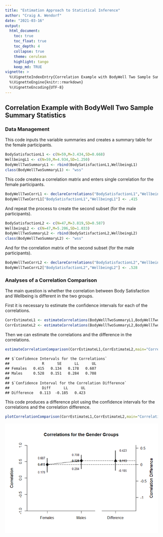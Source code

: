 ```yaml
---
title: "Estimation Approach to Statistical Inference"
author: "Craig A. Wendorf"
date: "2021-03-16"
output:
  html_document:
    toc: true
    toc_float: true
    toc_depth: 4
    collapse: true
    theme: cerulean
    highlight: tango
    keep_md: TRUE
vignette: >
  %\VignetteIndexEntry{Correlation Example with BodyWell Two Sample Summary Statistics}
  %\VignetteEngine{knitr::rmarkdown}
  %\VignetteEncoding{UTF-8}
---
```






## Correlation Example with BodyWell Two Sample Summary Statistics

### Data Management

This code inputs the variable summaries and creates a summary table for the female participants.

```r
BodySatisfactionL1 <- c(N=59,M=3.434,SD=0.668)
WellbeingL1 <- c(N=59,M=4.934,SD=1.250)
BodyWellTwoSummaryL1 <- rbind(BodySatisfactionL1,WellbeingL1)
class(BodyWellTwoSummaryL1) <- "wss"
```

This code creates a correlation matrix and enters single correlation for the female participants.

```r
BodyWellTwoCorrL1 <- declareCorrelations("BodySatisfactionL1","WellbeingL1")
BodyWellTwoCorrL1["BodySatisfactionL1","WellbeingL1"] <- .415
```

And repeat the process to create the second subset (for the male participants).

```r
BodySatisfactionL2 <- c(N=47,M=3.819,SD=0.587)
WellbeingL2 <- c(N=47,M=5.206,SD=1.033)
BodyWellTwoSummaryL2 <- rbind(BodySatisfactionL2,WellbeingL2)
class(BodyWellTwoSummaryL2) <- "wss"
```

And for the correlation matrix of the second subset (for the male participants).

```r
BodyWellTwoCorrL2 <- declareCorrelations("BodySatisfactionL2","WellbeingL2")
BodyWellTwoCorrL2["BodySatisfactionL2","WellbeingL2"] <- .528
```

### Analyses of a Correlation Comparison

The main question is whether the correlation between Body Satisfaction and Wellbeing is different in the two groups.

First it is necessary to estimate the confidence intervals for each of the correlations.

```r
CorrEstimateL1 <- estimateCorrelations(BodyWellTwoSummaryL1,BodyWellTwoCorrL1)
CorrEstimateL2 <- estimateCorrelations(BodyWellTwoSummaryL2,BodyWellTwoCorrL2)
```

Then we can estimate the correlations and the difference in the correlations.

```r
estimateCorrelationComparison(CorrEstimateL1,CorrEstimateL2,main="Correlations for the Gender Groups",labels=c("Females","Males"))
```

```
## $`Confidence Intervals for the Correlations`
##               R      SE      LL      UL
## Females   0.415   0.134   0.178   0.607
## Males     0.528   0.151   0.284   0.708
## 
## $`Confidence Interval for the Correlation Difference`
##               Diff      LL      UL
## Difference   0.113  -0.185   0.423
```

This code produces a difference plot using the confidence intervals for the correlations and the correlation difference.

```r
plotCorrelationComparison(CorrEstimateL1,CorrEstimateL2,main="Correlations for the Gender Groups",labels=c("Females","Males"),ylim=c(-1,1))
```

![](figures/BodyWellTwo-Comparison-1.png)<!-- -->
